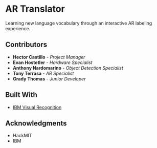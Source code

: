 # AR Translator

Learning new language vocabulary through an interactive AR labeling experience.


## Contributors

* **Hector Castillo** - *Project Manager*
* **Evan Hostetler** - *Hardware Specialist*
* **Anthony Nardomarino** - *Object Detection Specialist* 
* **Tony Terrasa** - *AR Specialist* 
* **Grady Thomas** - *Junior Developer* 

## Built With

* [IBM Visual Recognition](https://cloud.ibm.com/catalog/services/visual-recognition)


## Acknowledgments

* HackMIT
* IBM